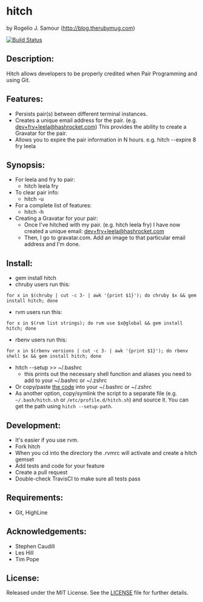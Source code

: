 hitch
=====
by Rogelio J. Samour (http://blog.therubymug.com)

[![Build Status](https://travis-ci.org/therubymug/hitch.png?branch=master)](https://travis-ci.org/therubymug/hitch)

Description:
-----------

Hitch allows developers to be properly credited when Pair Programming and using Git.

Features:
--------

* Persists pair(s) between different terminal instances.
* Creates a unique email address for the pair. (e.g. dev+fry+leela@hashrocket.com) This provides the ability to create a Gravatar for the pair.
* Allows you to expire the pair information in N hours. e.g. hitch --expire 8 fry leela

Synopsis:
--------

- For leela and fry to pair:
  - hitch leela fry
- To clear pair info:
  - hitch -u
- For a complete list of features:
  - hitch -h
- Creating a Gravatar for your pair:
  - Once I've hitched with my pair. (e.g. hitch leela fry) I have now created a unique email: dev+fry+leela@hashrocket.com
  - Then, I go to gravatar.com. Add an image to that particular email address and I'm done.

Install:
-------

* gem install hitch
* chruby users run this:
<pre><code>for x in $(chruby | cut -c 3- | awk '{print $1}'); do chruby $x && gem install hitch; done</code></pre>
* rvm users run this:
<pre><code>for x in $(rvm list strings); do rvm use $x@global && gem install hitch; done</code></pre>
* rbenv users run this:
<pre><code>for x in $(rbenv versions | cut -c 3- | awk '{print $1}'); do rbenv shell $x && gem install hitch; done</code></pre>
* hitch --setup >> ~/.bashrc
  - this prints out the necessary shell function and aliases you need to add to your ~/.bashrc or ~/.zshrc
* Or copy/paste [the code](lib/hitch/hitch.sh) into your ~/.bashrc or ~/.zshrc
* As another option, copy/symlink the script to a separate file (e.g. `~/.bash/hitch.sh` or `/etc/profile.d/hitch.sh`) and source it. You can get the path using `hitch --setup-path`.

Development:
-----------

* It's easier if you use rvm.
* Fork hitch
* When you cd into the directory the .rvmrc will activate and create a hitch gemset
* Add tests and code for your feature
* Create a pull request
* Double-check TravisCI to make sure all tests pass

Requirements:
------------

* Git, HighLine

Acknowledgements:
----------------

* Stephen Caudill
* Les Hill
* Tim Pope

License:
-------
Released under the MIT License.  See the [LICENSE][license] file for further details.

[license]: https://github.com/therubymug/hitch/blob/master/LICENSE.md
